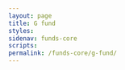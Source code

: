 ```yaml
---
layout: page
title: G fund
styles:
sidenav: funds-core
scripts:
permalink: /funds-core/g-fund/
---
```


